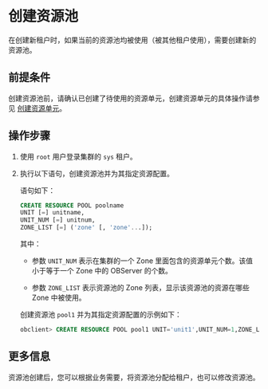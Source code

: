 # 创建资源池

在创建新租户时，如果当前的资源池均被使用（被其他租户使用），需要创建新的资源池。

## 前提条件

创建资源池前，请确认已创建了待使用的资源单元，创建资源单元的具体操作请参见 [创建资源单元](../300.manage-resources/200.create-a-resource-unit.md)。

## 操作步骤

1. 使用 `root` 用户登录集群的 `sys` 租户。

2. 执行以下语句，创建资源池并为其指定资源配置。

   语句如下：

   ```sql
   CREATE RESOURCE POOL poolname 
   UNIT [=] unitname,
   UNIT_NUM [=] unitnum, 
   ZONE_LIST [=] ('zone' [, 'zone'...]);
   ```

   其中：

   * 参数 `UNIT_NUM` 表示在集群的一个 Zone 里面包含的资源单元个数。该值小于等于一个 Zone 中的 OBServer 的个数。

   * 参数 `ZONE_LIST` 表示资源池的 Zone 列表，显示该资源池的资源在哪些 Zone 中被使用。

   创建资源池 `pool1` 并为其指定资源配置的示例如下：

   ```sql
   obclient> CREATE RESOURCE POOL pool1 UNIT='unit1',UNIT_NUM=1,ZONE_LIST=('zone1','zone2','zone3');
   ```

## 更多信息

资源池创建后，您可以根据业务需要，将资源池分配给租户，也可以修改资源池。
